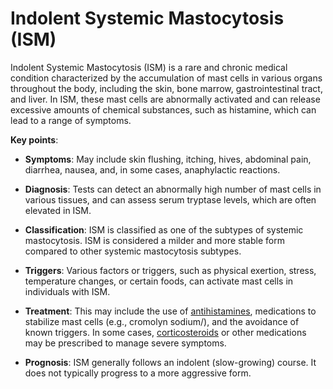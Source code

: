 # Indolent Systemic Mastocytosis (ISM)

Indolent Systemic Mastocytosis (ISM) is a rare and chronic medical condition characterized by the accumulation of mast cells in various organs throughout the body, including the skin, bone marrow, gastrointestinal tract, and liver. In ISM, these mast cells are abnormally activated and can release excessive amounts of chemical substances, such as histamine, which can lead to a range of symptoms.

**Key points**:

* **Symptoms**: May include skin flushing, itching, hives, abdominal pain, diarrhea, nausea, and, in some cases, anaphylactic reactions.

* **Diagnosis**: Tests can detect an abnormally high number of mast cells in various tissues, and can assess serum tryptase levels, which are often elevated in ISM.

* **Classification**: ISM is classified as one of the subtypes of systemic mastocytosis. ISM is considered a milder and more stable form compared to other systemic mastocytosis subtypes.

* **Triggers**: Various factors or triggers, such as physical exertion, stress, temperature changes, or certain foods, can activate mast cells in individuals with ISM.

* **Treatment**: This may include the use of [antihistamines](../antihistamines/), medications to stabilize mast cells (e.g., cromolyn sodium/), and the avoidance of known triggers. In some cases, [corticosteroids](../corticosteroids/) or other medications may be prescribed to manage severe symptoms.

* **Prognosis**: ISM generally follows an indolent (slow-growing) course. It does not typically progress to a more aggressive form.